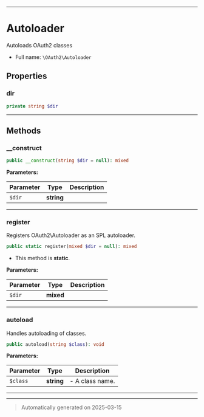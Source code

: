 ***

# Autoloader

Autoloads OAuth2 classes



* Full name: `\OAuth2\Autoloader`



## Properties


### dir



```php
private string $dir
```






***

## Methods


### __construct



```php
public __construct(string $dir = null): mixed
```








**Parameters:**

| Parameter | Type | Description |
|-----------|------|-------------|
| `$dir` | **string** |  |





***

### register

Registers OAuth2\Autoloader as an SPL autoloader.

```php
public static register(mixed $dir = null): mixed
```



* This method is **static**.




**Parameters:**

| Parameter | Type | Description |
|-----------|------|-------------|
| `$dir` | **mixed** |  |





***

### autoload

Handles autoloading of classes.

```php
public autoload(string $class): void
```








**Parameters:**

| Parameter | Type | Description |
|-----------|------|-------------|
| `$class` | **string** | - A class name. |





***


***
> Automatically generated on 2025-03-15
